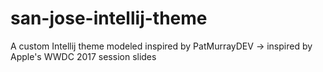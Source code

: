 # san-jose-intellij-theme
A custom Intellij theme modeled inspired by PatMurrayDEV -> inspired by Apple's WWDC 2017 session slides
